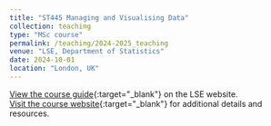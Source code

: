 ```yaml
---
title: "ST445 Managing and Visualising Data"
collection: teaching
type: "MSc course"
permalink: /teaching/2024-2025_teaching
venue: "LSE, Department of Statistics"
date: 2024-10-01
location: "London, UK"
---
```

[View the course guide](https://www.lse.ac.uk/resources/calendar2024-2025/courseGuides/ST/2024_ST445.htm){:target="_blank"} on the LSE website.
<br>
[Visit the course website](https://lse-st445.github.io/){:target="_blank"} for additional details and resources.
